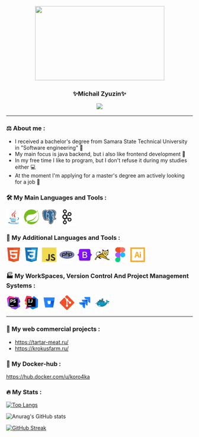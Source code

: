 <div id="header" align="center">
    <img src="https://media.giphy.com/media/123t0dxx3bQdCE/giphy.gif" height="200" width="349" />
</div>
<div id="header2" align="center">
  
  <h3>✨Michail Zyuzin✨</h3>
  <img src="https://img.shields.io/github/followers/Zyuzin-package?style=for-the-badge"/>
<!--   <img src="https://img.shields.io/tokei/lines/github/Zyuzin-package/Online-Store/tree/main/Diplom?style=for-the-badge"/> -->
<!--     <img alt="Lines of code" src="https://img.shields.io/tokei/lines/github/Zyuzin-package/Online-Store?style=for-the-badge"> -->
<!--   <img src="https://img.shields.io/github/directory-file-count/Zyuzin-package/Online-Store/tree/main/Diplom?style=for-the-badge"/> -->
</div>

---
### :balance_scale: About me :

*   I received a bachelor's degree from Samara State Technical University in "Software engineering"	:school:
*   My main focus is java backend, but i also like frontend development :briefcase:
*	In my free time I like to program, but I don't refuse it during my studies either :computer:
*	At the moment I'm applying for a master's degree am actively looking for a job :steam_locomotive:

### :hammer_and_wrench: My Main Languages and Tools :
<img src="https://github.com/devicons/devicon/blob/master/icons/java/java-original.svg" title="Java" alt="Java" width="40" height="40"/>&nbsp;
<img src="https://github.com/devicons/devicon/blob/master/icons/spring/spring-original.svg" title="Spring" alt="Spring" width="40" height="40"/>&nbsp;
<img src="https://github.com/devicons/devicon/blob/master/icons/postgresql/postgresql-original.svg" title="postgresql" alt="postgresql" width="40" height="40"/>&nbsp;
<img src="https://github.com/devicons/devicon/blob/master/icons/apachekafka/apachekafka-original.svg" title="apachekafka" alt="kafka" width="40" height="40"/>&nbsp;

### :shopping_cart: My Additional Languages and Tools :
<img src="https://github.com/devicons/devicon/blob/master/icons/html5/html5-original.svg" title="html5" alt="html5" width="40" height="40"/>&nbsp;
<img src="https://github.com/devicons/devicon/blob/master/icons/css3/css3-original.svg" title="css3" alt="css3" width="40" height="40"/>&nbsp;
<img src="https://github.com/devicons/devicon/blob/master/icons/javascript/javascript-original.svg" title="javascript" alt="javascript" width="40" height="40"/>&nbsp;
<img src="https://github.com/devicons/devicon/blob/master/icons/php/php-original.svg" title="php" alt="php" width="40" height="40"/>&nbsp;
<img src="https://github.com/devicons/devicon/blob/master/icons/bootstrap/bootstrap-original.svg" title="bootstrap" alt="bootstrap" width="40" height="40"/>&nbsp;
<img src="https://github.com/devicons/devicon/blob/master/icons/tomcat/tomcat-original.svg" title="tomcat" alt="tomcat" width="40" height="40"/>&nbsp;
<img src="https://github.com/devicons/devicon/blob/master/icons/figma/figma-original.svg" title="figma" alt="figma" width="40" height="40"/>&nbsp;
<img src="https://github.com/devicons/devicon/blob/master/icons/illustrator/illustrator-line.svg" title="illustrator" alt="illustrator" width="40" height="40"/>&nbsp;

### :factory: My WorkSpaces, Version Control And Project Management Systems : 
<img src="https://github.com/devicons/devicon/blob/master/icons/phpstorm/phpstorm-original.svg" title="phpstorm" alt="phpstorm" width="40" height="40"/>&nbsp;
<img src="https://github.com/devicons/devicon/blob/master/icons/intellij/intellij-original.svg" title="intellij" alt="intellij" width="40" height="40"/>&nbsp;
<img src="https://github.com/devicons/devicon/blob/master/icons/bitbucket/bitbucket-original.svg" title="bitbucket" alt="bitbucket" width="40" height="40"/>&nbsp;
<img src="https://github.com/devicons/devicon/blob/master/icons/git/git-original.svg" title="git" alt="git" width="40" height="40"/>&nbsp;
<img src="https://github.com/devicons/devicon/blob/master/icons/jira/jira-original.svg" title="jira" alt="jira" width="40" height="40"/>&nbsp;
<img src="https://github.com/devicons/devicon/blob/master/icons/docker/docker-original.svg" title="docker" alt="jira" width="40" height="40"/>&nbsp;

---

### 📄 My web commercial projects :
* https://tartar-meat.ru/
* https://krokusfarm.ru/
### 🚢 My Docker-hub :
https://hub.docker.com/u/koro4ka

### :fire: My Stats :
[![Top Langs](https://github-readme-stats.vercel.app/api/top-langs/?username=Zyuzin-package&langs_count=8)](https://github.com/anuraghazra/github-readme-stats)

![Anurag's GitHub stats](https://github-readme-stats.vercel.app/api?username=Zyuzin-package&show_icons=true&theme=transparent)

[![GitHub Streak](http://github-readme-streak-stats.herokuapp.com?user=Zyuzin-package)](https://git.io/streak-stats)

